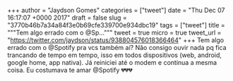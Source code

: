 
+++
author = "Jaydson Gomes"
categories = ["tweet"]
date = "Thu Dec 07 16:17:07 +0000 2017"
draft = false
slug = "3770b46b7a34a84f3e0b69cfe339700e934dbc19"
tags = ["tweet"]
title = """Tem algo errado com o @Sp..."""
tweet = true
micro = true
tweet_url = "https://twitter.com/jaydson/status/938804576018366464"
+++
Tem algo errado com o @Spotify pra vcs também aí? Não consigo ouvir nada pq fica trancando de tempo em tempo, isso em todos dispositivos (web, android, google home, app nativa). Já reiniciei até o modem e continua a mesma coisa. Eu costumava te amar @Spotify 💔💔💔
